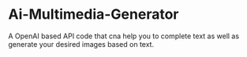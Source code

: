# Ai-Multimedia-Generator
A OpenAI based API code that cna help you to complete text as well as generate your desired images based on text.
